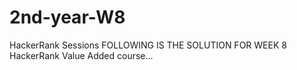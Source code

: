 # 2nd-year-W8
HackerRank Sessions
FOLLOWING IS THE SOLUTION FOR WEEK 8 HackerRank Value Added course...
